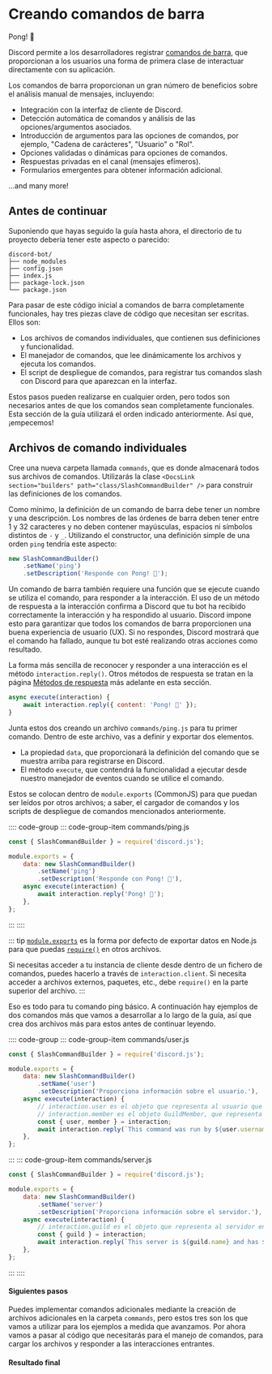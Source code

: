 # Creando comandos de barra

<DiscordMessages>
	<DiscordMessage profile="bot">
		<template #interactions>
			<DiscordInteraction profile="user" :command="true">ping</DiscordInteraction>
		</template>
		Pong! 🏓
	</DiscordMessage>
</DiscordMessages>

Discord permite a los desarrolladores registrar [comandos de barra](https://discord.com/developers/docs/interactions/application-commands), que proporcionan a los usuarios una forma de primera clase de interactuar directamente con su aplicación.

Los comandos de barra proporcionan un gran número de beneficios sobre el análisis manual de mensajes, incluyendo:

- Integración con la interfaz de cliente de Discord.
- Detección automática de comandos y análisis de las opciones/argumentos asociados.
- Introducción de argumentos para las opciones de comandos, por ejemplo, "Cadena de carácteres", "Usuario" o "Rol".
- Opciones validadas o dinámicas para opciones de comandos.
- Respuestas privadas en el canal (mensajes efímeros).
- Formularios emergentes para obtener información adicional.

...and many more!

## Antes de continuar

Suponiendo que hayas seguido la guía hasta ahora, el directorio de tu proyecto debería tener este aspecto o parecido:

```:no-line-numbers
discord-bot/
├── node_modules
├── config.json
├── index.js
├── package-lock.json
└── package.json
```

Para pasar de este código inicial a comandos de barra completamente funcionales, hay tres piezas clave de código que necesitan ser escritas. Ellos son:

* Los archivos de comandos individuales, que contienen sus definiciones y funcionalidad.
* El manejador de comandos, que lee dinámicamente los archivos y ejecuta los comandos.
* El script de despliegue de comandos, para registrar tus comandos slash con Discord para que aparezcan en la interfaz.

Estos pasos pueden realizarse en cualquier orden, pero todos son necesarios antes de que los comandos sean completamente funcionales. Esta sección de la guía utilizará el orden indicado anteriormente. Así que, ¡empecemos!

## Archivos de comando individuales

Cree una nueva carpeta llamada `commands`, que es donde almacenará todos sus archivos de comandos. Utilizarás la clase `<DocsLink section="builders" path="class/SlashCommandBuilder" />` para construir las definiciones de los comandos.

Como mínimo, la definición de un comando de barra debe tener un nombre y una descripción. Los nombres de las órdenes de barra deben tener entre 1 y 32 caracteres y no deben contener mayúsculas, espacios ni símbolos distintos de `-` y `_`. Utilizando el constructor, una definición simple de una orden `ping` tendría este aspecto:

```js
new SlashCommandBuilder()
	.setName('ping')
	.setDescription('Responde con Pong! 🏓');
```

Un comando de barra también requiere una función que se ejecute cuando se utiliza el comando, para responder a la interacción. El uso de un método de respuesta a la interacción confirma a Discord que tu bot ha recibido correctamente la interacción y ha respondido al usuario. Discord impone esto para garantizar que todos los comandos de barra proporcionen una buena experiencia de usuario (UX). Si no respondes, Discord mostrará que el comando ha fallado, aunque tu bot esté realizando otras acciones como resultado.

La forma más sencilla de reconocer y responder a una interacción es el método `interaction.reply()`. Otros métodos de respuesta se tratan en la página [Métodos de respuesta](/slash-commands/response-methods.md) más adelante en esta sección.

<!-- eslint-skip -->

```js
async execute(interaction) {
	await interaction.reply({ content: 'Pong! 🏓' });
}
```

Junta estos dos creando un archivo `commands/ping.js` para tu primer comando. Dentro de este archivo, vas a definir y exportar dos elementos.

- La propiedad `data`, que proporcionará la definición del comando que se muestra arriba para registrarse en Discord.
- El método `execute`, que contendrá la funcionalidad a ejecutar desde nuestro manejador de eventos cuando se utilice el comando.

Estos se colocan dentro de `module.exports` (CommonJS) para que puedan ser leídos por otros archivos; a saber, el cargador de comandos y los scripts de despliegue de comandos mencionados anteriormente.

:::: code-group
::: code-group-item commands/ping.js

```js
const { SlashCommandBuilder } = require('discord.js');

module.exports = {
	data: new SlashCommandBuilder()
		.setName('ping')
		.setDescription('Responde con Pong! 🏓'),
	async execute(interaction) {
		await interaction.reply('Pong! 🏓');
	},
};
```

:::
::::

::: tip
[`module.exports`](https://nodejs.org/api/modules.html#modules_module_exports) es la forma por defecto de exportar datos en Node.js para que puedas [`require()`](https://nodejs.org/api/modules.html#modules_require_id) en otros archivos.

Si necesitas acceder a tu instancia de cliente desde dentro de un fichero de comandos, puedes hacerlo a través de `interaction.client`. Si necesita acceder a archivos externos, paquetes, etc., debe `require()` en la parte superior del archivo.
:::

Eso es todo para tu comando ping básico. A continuación hay ejemplos de dos comandos más que vamos a desarrollar a lo largo de la guía, así que crea dos archivos más para estos antes de continuar leyendo.

:::: code-group
::: code-group-item commands/user.js

```js
const { SlashCommandBuilder } = require('discord.js');

module.exports = {
	data: new SlashCommandBuilder()
		.setName('user')
		.setDescription('Proporciona información sobre el usuario.'),
	async execute(interaction) {
		// interaction.user es el objeto que representa al usuario que ejecutó el comando
		// interaction.member es el objeto GuildMember, que representa al usuario en el gremio específico
		const { user, member } = interaction;
		await interaction.reply(`This command was run by ${user.username}, who joined on ${member.joinedAt}.`);
	},
};
```

:::
::: code-group-item commands/server.js

```js
const { SlashCommandBuilder } = require('discord.js');

module.exports = {
	data: new SlashCommandBuilder()
		.setName('server')
		.setDescription('Proporciona información sobre el servidor.'),
	async execute(interaction) {
		// interaction.guild es el objeto que representa al servidor en el que se ejecutó el comando
		const { guild } = interaction;
		await interaction.reply(`This server is ${guild.name} and has ${guild.memberCount} members.`);
	},
};
```

:::
::::

#### Siguientes pasos

Puedes implementar comandos adicionales mediante la creación de archivos adicionales en la carpeta `commands`, pero estos tres son los que vamos a utilizar para los ejemplos a medida que avanzamos. Por ahora vamos a pasar al código que necesitarás para el manejo de comandos, para cargar los archivos y responder a las interacciones entrantes.

#### Resultado final

<ResultingCode path="creating-your-bot/slash-commands" />
